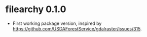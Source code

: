# filearchy 0.1.0

* First working package version, inspired by https://github.com/USDAForestService/gdalraster/issues/315. 

